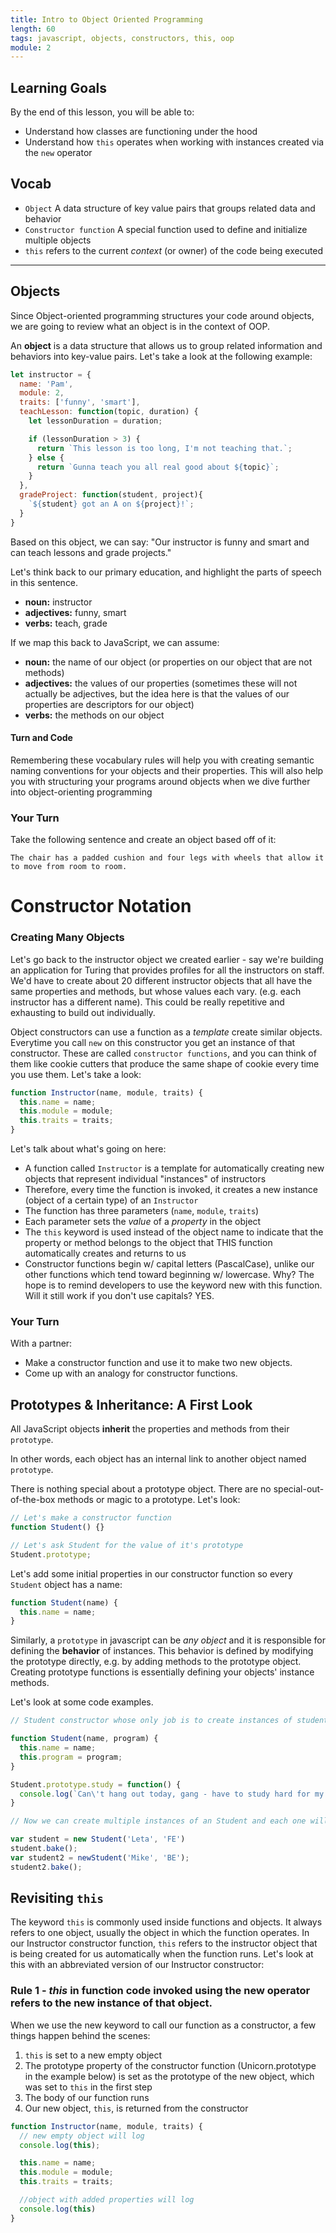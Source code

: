 ```yaml
---
title: Intro to Object Oriented Programming
length: 60
tags: javascript, objects, constructors, this, oop
module: 2
---
```


## Learning Goals

By the end of this lesson, you will be able to:

* Understand how classes are functioning under the hood 
* Understand how `this` operates when working with instances created via the `new` operator

## Vocab

- `Object` A data structure of key value pairs that groups related data and behavior
- `Constructor function` A special function used to define and initialize multiple objects
- `this` refers to the current *context* (or owner) of the code being executed

---

<!-- 
### Journal Warm Up

* Describe all of the things that you know about objects at this point
* Create an object based on this sentence: This school is a non-profit, in a basement, that opens at 9 and closes at 5.
``` -->

## Objects

Since Object-oriented programming structures your code around objects, we are going to review what an object is in the context of OOP.

An **object** is a data structure that allows us to group related information and behaviors into key-value pairs. Let's take a look at the following example:

```js
let instructor = {
  name: 'Pam',
  module: 2,
  traits: ['funny', 'smart'],
  teachLesson: function(topic, duration) {
    let lessonDuration = duration;

    if (lessonDuration > 3) {
      return `This lesson is too long, I'm not teaching that.`;
    } else {
      return `Gunna teach you all real good about ${topic}`;
    }
  },
  gradeProject: function(student, project){
    `${student} got an A on ${project}!`;
  }
}
```

Based on this object, we can say: "Our instructor is funny and smart and can teach lessons and grade projects."   

 Let's think back to our primary education, and highlight the parts of speech in this sentence. 

 * **noun:** instructor 
* **adjectives:** funny, smart  
* **verbs:** teach, grade 

 If we map this back to JavaScript, we can assume:  

 * **noun:** the name of our object (or properties on our object that are not methods)  
* **adjectives:** the values of our properties (sometimes these will not actually be adjectives, but the idea here is that the values of our properties are descriptors for our object) 
* **verbs:** the methods on our object  

 #### Turn and Code 

 Remembering these vocabulary rules will help you with creating semantic naming conventions for your objects and their properties. This will also help you with structuring your programs around objects when we dive further into object-orienting programming

### Your Turn

Take the following sentence and create an object based off of it:  

`The chair has a padded cushion and four legs with wheels that allow it to move from room to room.`


# Constructor Notation

### Creating Many Objects

Let's go back to the instructor object we created earlier - say we're building an application for Turing that provides profiles for all the instructors on staff. We'd have to create about 20 different instructor objects that all have the same properties and methods, but whose values each vary. (e.g. each instructor has a different name). This could be really repetitive and exhausting to build out individually.

Object constructors can use a function as a _template_ create similar objects. Everytime you call ```new``` on this constructor you get an instance of that constructor. These are called `constructor functions`, and you can think of them like cookie cutters that produce the same shape of cookie every time you use them. Let's take a look:

```javascript
function Instructor(name, module, traits) {
  this.name = name;
  this.module = module;
  this.traits = traits;
}
```

Let's talk about what's going on here:

- A function called `Instructor` is a template for automatically creating new objects that represent individual "instances" of instructors  
- Therefore, every time the function is invoked, it creates a new instance (object of a certain type) of an `Instructor`
- The function has three parameters (`name`, `module`, `traits`)  
- Each parameter sets the _value_ of a _property_ in the object  
- The `this` keyword is used instead of the object name to indicate that the property or method belongs to the object that THIS function automatically creates and returns to us
- Constructor functions begin w/ capital letters (PascalCase), unlike our other functions which tend toward beginning w/ lowercase. Why? The hope is to remind developers to use the keyword new with this function. Will it still work if you don't use capitals? YES.  

### Your Turn

With a partner:

* Make a constructor function and use it to make two new objects.
* Come up with an analogy for constructor functions.

## Prototypes & Inheritance: A First Look

All JavaScript objects **inherit** the properties and methods from their `prototype`.  

In other words, each object has an internal link to another object named `prototype`. 

There is nothing special about a prototype object. There are no special-out-of-the-box methods or magic to a prototype. Let's look:

```javascript
// Let's make a constructor function
function Student() {}

// Let's ask Student for the value of it's prototype
Student.prototype;
```

Let's add some initial properties in our constructor function so every `Student` object has a name:

```javascript
function Student(name) {
  this.name = name;
}
```

Similarly, a `prototype` in javascript can be _any object_ and it is responsible for defining the **behavior** of instances. This behavior is defined by modifying the prototype directly, e.g. by adding methods to the prototype object. Creating prototype functions is essentially defining your objects' instance methods.  

Let's look at some code examples.  

```javascript
// Student constructor whose only job is to create instances of students. It has the parameters of name ad program to differentiate instances.

function Student(name, program) {
  this.name = name;
  this.program = program;
}

Student.prototype.study = function() {
  console.log(`Can\'t hang out today, gang - have to study hard for my ${this.program} assessment!`);
}

// Now we can create multiple instances of an Student and each one will have access to our `study` method

var student = new Student('Leta', 'FE')
student.bake();
var student2 = newStudent('Mike', 'BE');
student2.bake(); 
```

## Revisiting `this`
The keyword `this` is commonly used inside functions and objects. It always refers to one object, usually the object in which the function operates. In our Instructor constructor function, `this` refers to the instructor object that is being created for us automatically when the function runs. Let's look at this with an abbreviated version of our Instructor constructor:

### Rule 1 - _this_ in function code invoked using the new operator refers to the new instance of that object.

When we use the new keyword to call our function as a constructor, a few things happen behind the scenes:

1. `this` is set to a new empty object
2. The prototype property of the constructor function (Unicorn.prototype in the example below) is set as the prototype of the new object, which was set to `this` in the first step
3. The body of our function runs
4. Our new object, `this`, is returned from the constructor

```javascript
function Instructor(name, module, traits) {
  // new empty object will log
  console.log(this);

  this.name = name;
  this.module = module;
  this.traits = traits;

  //object with added properties will log
  console.log(this)
}
```

<!-- #### Closing

Using your journal, take a few minutes to answer the following:

- Why would you make use of a constructor function?
 -->